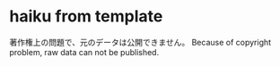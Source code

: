 # haiku from template
著作権上の問題で、元のデータは公開できません。
Because of copyright problem, raw data can not be published.
